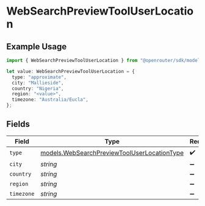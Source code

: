 # WebSearchPreviewToolUserLocation

## Example Usage

```typescript
import { WebSearchPreviewToolUserLocation } from "@openrouter/sdk/models";

let value: WebSearchPreviewToolUserLocation = {
  type: "approximate",
  city: "Mallieside",
  country: "Nigeria",
  region: "<value>",
  timezone: "Australia/Eucla",
};
```

## Fields

| Field                                                                                            | Type                                                                                             | Required                                                                                         | Description                                                                                      |
| ------------------------------------------------------------------------------------------------ | ------------------------------------------------------------------------------------------------ | ------------------------------------------------------------------------------------------------ | ------------------------------------------------------------------------------------------------ |
| `type`                                                                                           | [models.WebSearchPreviewToolUserLocationType](../models/websearchpreviewtooluserlocationtype.md) | :heavy_check_mark:                                                                               | N/A                                                                                              |
| `city`                                                                                           | *string*                                                                                         | :heavy_minus_sign:                                                                               | N/A                                                                                              |
| `country`                                                                                        | *string*                                                                                         | :heavy_minus_sign:                                                                               | N/A                                                                                              |
| `region`                                                                                         | *string*                                                                                         | :heavy_minus_sign:                                                                               | N/A                                                                                              |
| `timezone`                                                                                       | *string*                                                                                         | :heavy_minus_sign:                                                                               | N/A                                                                                              |